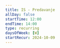 ```yaml
---
title: IS - Predavanje
allDay: false
startTime: 12:00
endTime: 14:00
type: recurring
daysOfWeek: [W]
startRecur: 2024-10-09
---
```


